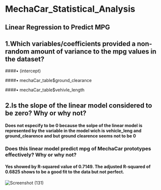 # MechaCar_Statistical_Analysis


## Linear Regression to Predict MPG

  ##  1.Which variables/coefficients provided a non-random amount of variance to the mpg values in the             dataset?
    
####•	(intercept)

####•	mechaCar_table$ground_clearance

####•	mechaCar_table$vehivle_length

 ##   2.Is the slope of the linear model considered to be zero? Why or why not?
    
   #### Does not especify to be 0 because the solpe of the linear model is represented by the variable in the model wich is vehicle_leng and ground_clearence and but ground clearence seems not to be 0
    
    
  ###  Does this linear model predict mpg of MechaCar prototypes effectively? Why or why not?
  
  #### Yes showed by R-squared value of 0.7149. The adjusted R-squared of 0.6825 shows to be a good fit to the data but not perfect.
    
![Screenshot (131)](https://user-images.githubusercontent.com/114957364/218589349-7443c4fd-1bb2-44e0-a237-9b5a52e86554.png)

